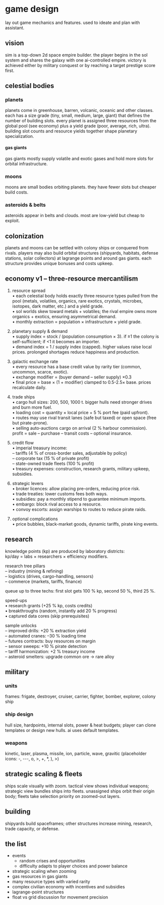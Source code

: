 # game design

lay out game mechanics and features. used to ideate and plan with assistant.

## vision

sim is a top-down 2d space empire builder. the player begins in the sol system and shares the galaxy with one ai-controlled empire. victory is achieved either by military conquest or by reaching a target prestige score first.

## celestial bodies

### planets

planets come in greenhouse, barren, volcanic, oceanic and other classes. each has a size grade (tiny, small, medium, large, giant) that defines the number of building slots. every planet is assigned three resources from the global pool (see economy) plus a yield grade (poor, average, rich, ultra). building slot counts and resource yields together shape planetary specialization.

#### gas giants

gas giants mostly supply volatile and exotic gases and hold more slots for orbital infrastructure.

### moons

moons are small bodies orbiting planets. they have fewer slots but cheaper build costs.

### asteroids & belts

asteroids appear in belts and clouds. most are low-yield but cheap to exploit.

## colonization

planets and moons can be settled with colony ships or conquered from rivals. players may also build orbital structures (shipyards, habitats, defense stations, solar collectors) at lagrange points and around gas giants. each structure provides unique bonuses and costs upkeep.

## economy v1 – three-resource mercantilism

1. resource spread  
   • each celestial body holds exactly three resource types pulled from the pool (metals, volatiles, organics, rare exotics, crystals, microbes, isotopes, dark matter, etc.) and a yield grade.  
   • sol worlds skew toward metals + volatiles; the rival empire owns more organics + exotics, ensuring asymmetrical demand.  
   • monthly extraction = population × infrastructure × yield grade.

2. planetary supply & demand  
   • supply index = stock / (population consumption × 3). if ≥1 the colony is self-sufficient; if <1 it becomes an importer.  
   • demand index = 1 / supply index (capped). higher values raise local prices. prolonged shortages reduce happiness and production.

3. galactic exchange rate  
   • every resource has a base credit value by rarity tier (common, uncommon, scarce, exotic).  
   • exchange modifier = (buyer demand – seller supply) ×0.3  
   • final price = base × (1 + modifier) clamped to 0.5-2.5× base. prices recalculate daily.

4. trade ships  
   • cargo hull sizes: 200, 500, 1000 t. bigger hulls need stronger drives and burn more fuel.  
   • loading cost = quantity × local price + 5 % port fee (paid upfront).  
   • routes may use rival transit lanes (safe but taxed) or open space (free but pirate-prone).  
   • selling auto-auctions cargo on arrival (2 % harbour commission). profit = sale – purchase – transit costs – optional insurance.

5. credit flow  
   • imperial treasury income:  
    – tariffs (4 % of cross-border sales, adjustable by policy)  
    – corporate tax (15 % of private profit)  
    – state-owned trade fleets (100 % profit)  
   • treasury expenses: construction, research grants, military upkeep, subsidies.

6. strategic levers  
   • broker licences: allow placing pre-orders, reducing price risk.  
   • trade treaties: lower customs fees both ways.  
   • subsidies: pay a monthly stipend to guarantee minimum imports.  
   • embargo: block rival access to a resource.  
   • convoy escorts: assign warships to routes to reduce pirate raids.

7. optional complications  
   • price bubbles, black-market goods, dynamic tariffs, pirate king events.

## research

knowledge points (kp) are produced by laboratory districts:  
kp/day = labs × researchers × efficiency modifiers.

research tree pillars  
– industry (mining & refining)  
– logistics (drives, cargo-handling, sensors)  
– commerce (markets, tariffs, finance)

queue up to three techs: first slot gets 100 % kp, second 50 %, third 25 %.

speed-ups  
• research grants (+25 % kp, costs credits)  
• breakthroughs (random, instantly add 20 % progress)  
• captured data cores (skip prerequisites)

sample unlocks  
– improved drills: +20 % extraction yield  
– automated cranes: –30 % loading time  
– futures contracts: buy resources on margin  
– sensor sweeps: +10 % pirate detection  
– tariff harmonization: +2 % treasury income  
– asteroid smelters: upgrade common ore → rare alloy

## military

### units

frames: frigate, destroyer, cruiser, carrier, fighter, bomber, explorer, colony ship

### ship design

hull size, hardpoints, internal slots, power & heat budgets; player can clone templates or design new hulls. ai uses default templates.

### weapons

kinetic, laser, plasma, missile, ion, particle, wave, gravitic (placeholder icons: -, ---, o, >, +, \*, ), >)

## strategic scaling & fleets

ships scale visually with zoom. tactical view shows individual weapons; strategic view bundles ships into fleets. unassigned ships orbit their origin body; fleets take selection priority on zoomed-out layers.

## building

shipyards build spaceframes; other structures increase mining, research, trade capacity, or defense.

## the list

- events
  - random crises and opportunities
  - difficulty adapts to player choices and power balance
- strategic scaling when zooming
- gas resources in gas giants
- many resource types with varied rarity
- complex civilian economy with incentives and subsidies
- lagrange-point structures
- float vs grid discussion for movement precision
